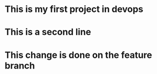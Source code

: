 # This is my first project in devops
# This is a second line 
# This change is done on the feature branch